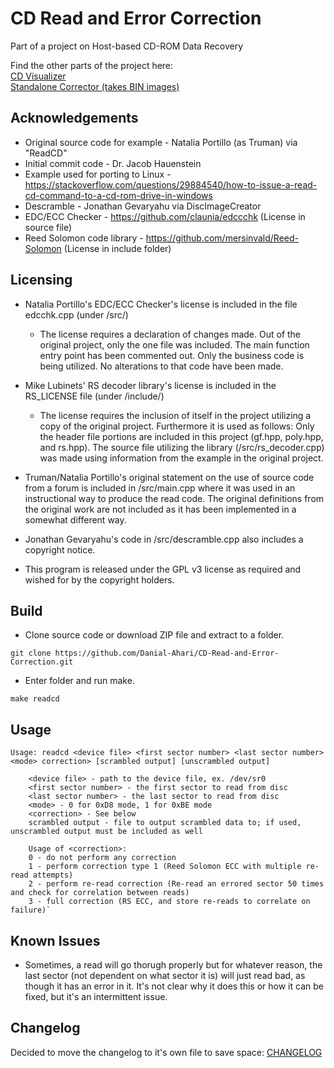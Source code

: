 # CD Read and Error Correction
Part of a project on Host-based CD-ROM Data Recovery

Find the other parts of the project here:  
[CD Visualizer](https://github.com/Danial-Ahari/CD-Visualizer)  
[Standalone Corrector (takes BIN images)](https://github.com/Danial-Ahari/Standalone-BIN-Image-Corrector)

## Acknowledgements

- Original source code for example - Natalia Portillo (as Truman) via "ReadCD"  
- Initial commit code - Dr. Jacob Hauenstein  
- Example used for porting to Linux - https://stackoverflow.com/questions/29884540/how-to-issue-a-read-cd-command-to-a-cd-rom-drive-in-windows  
- Descramble - Jonathan Gevaryahu via DiscImageCreator  
- EDC/ECC Checker - https://github.com/claunia/edccchk (License in source file)  
- Reed Solomon code library - https://github.com/mersinvald/Reed-Solomon (License in include folder)  


## Licensing

- Natalia Portillo's EDC/ECC Checker's license is included in the file edcchk.cpp (under /src/)
	- The license requires a declaration of changes made. Out of the original project, only the one file was included. The main function entry point has been commented out. Only the business code is being utilized. No alterations to that code have been made.

- Mike Lubinets' RS decoder library's license is included in the RS_LICENSE file (under /include/)
	- The license requires the inclusion of itself in the project utilizing a copy of the original project. Furthermore it is used as follows: Only the header file portions are included in this project (gf.hpp, poly.hpp, and rs.hpp). The source file utilizing the library (/src/rs_decoder.cpp) was made using information from the example in the original project.
	
- Truman/Natalia Portillo's original statement on the use of source code from a forum is included in /src/main.cpp where it was used in an instructional way to produce the read code. The original definitions from the original work are not included as it has been implemented in a somewhat different way.

- Jonathan Gevaryahu's code in /src/descramble.cpp also includes a copyright notice.

- This program is released under the GPL v3 license as required and wished for by the copyright holders.

## Build

- Clone source code or download ZIP file and extract to a folder.

`git clone https://github.com/Danial-Ahari/CD-Read-and-Error-Correction.git`

- Enter folder and run make.

`make readcd`

## Usage

`Usage: readcd <device file> <first sector number> <last sector number> <mode> correction> [scrambled output] [unscrambled output]`
  
		<device file> - path to the device file, ex. /dev/sr0  
		<first sector number> - the first sector to read from disc  
		<last sector number> - the last sector to read from disc  
		<mode> - 0 for 0xD8 mode, 1 for 0xBE mode  
		<correction> - See below
		scrambled output - file to output scrambled data to; if used, unscrambled output must be included as well  
		
		Usage of <correction>:
		0 - do not perform any correction
		1 - perform correction type 1 (Reed Solomon ECC with multiple re-read attempts)
		2 - perform re-read correction (Re-read an errored sector 50 times and check for correlation between reads)
		3 - full correction (RS ECC, and store re-reads to correlate on failure)`

## Known Issues

- Sometimes, a read will go thorugh properly but for whatever reason, the last sector (not dependent on what sector it is) will just read bad, as though it has an error in it. It's not clear why it does this or how it can be fixed, but it's an intermittent issue.

## Changelog

Decided to move the changelog to it's own file to save space: [CHANGELOG](CHANGELOG.md)
